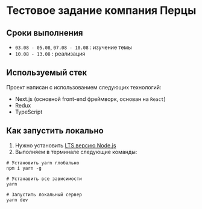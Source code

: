 # Тестовое задание компания Перцы

## Сроки выполнения

- `03.08 - 05.08`, `07.08 - 10.08` : изучение темы
- `10.08 - 13.08` : реализация

## Используемый стек

Проект написан с использованием следующих технологий:

- Next.js (основной front-end фреймворк, основан на `React`)
- Redux
- TypeScript

## Как запустить локально

1. Нужно установить [LTS версию Node.js](https://nodejs.org/ru)
2. Выполняем в терминале следующие команды:
```shell
# Установить yarn глобально
npm i yarn -g

# Устанавить все зависимости
yarn

# Запустить локальный сервер
yarn dev
```
